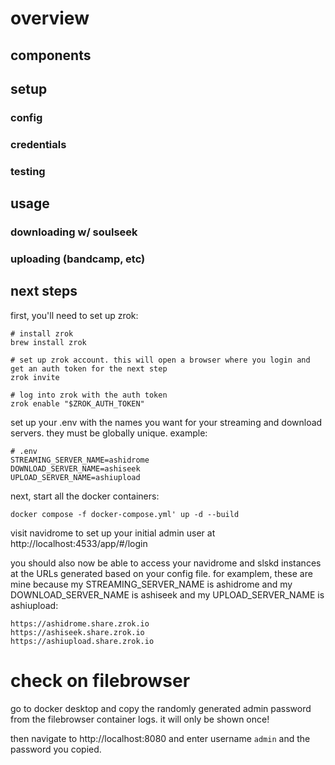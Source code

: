 # overview

## components

## setup

### config

### credentials

### testing

## usage

### downloading w/ soulseek

### uploading (bandcamp, etc)



## next steps



first, you'll need to set up zrok:

```
# install zrok
brew install zrok

# set up zrok account. this will open a browser where you login and get an auth token for the next step
zrok invite

# log into zrok with the auth token
zrok enable "$ZROK_AUTH_TOKEN"
```

set up your .env with the names you want for your streaming and download servers. they must be globally unique. example:

```
# .env
STREAMING_SERVER_NAME=ashidrome
DOWNLOAD_SERVER_NAME=ashiseek
UPLOAD_SERVER_NAME=ashiupload
```


next, start all the docker containers:
```
docker compose -f docker-compose.yml' up -d --build
```

visit navidrome to set up your initial admin user at http://localhost:4533/app/#/login

you should also now be able to access your navidrome and slskd instances at the URLs generated based on your config file. for examplem, these are mine because my STREAMING_SERVER_NAME is ashidrome and my DOWNLOAD_SERVER_NAME is ashiseek and my UPLOAD_SERVER_NAME is ashiupload:
```
https://ashidrome.share.zrok.io
https://ashiseek.share.zrok.io
https://ashiupload.share.zrok.io
```

# check on filebrowser
go to docker desktop and copy the randomly generated admin password from the filebrowser container logs. it will only be shown once!

then navigate to http://localhost:8080 and enter username `admin` and the password you copied.
